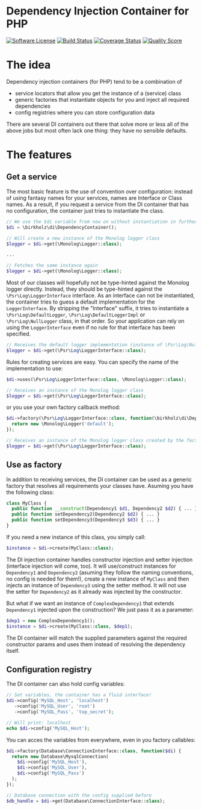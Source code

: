 Dependency Injection Container for PHP
======================================

[![Software License](https://img.shields.io/badge/license-MIT-brightgreen.svg?style=flat-square)](LICENSE)
[![Build Status](https://img.shields.io/travis/dennisbirkholz/di/master.svg?style=flat-square)](https://travis-ci.org/dennisbirkholz/di)
[![Coverage Status](https://img.shields.io/scrutinizer/coverage/g/dennisbirkholz/di.svg?style=flat-square)](https://scrutinizer-ci.com/g/dennisbirkholz/di/code-structure)
[![Quality Score](https://img.shields.io/scrutinizer/g/dennisbirkholz/di.svg?style=flat-square)](https://scrutinizer-ci.com/g/dennisbirkholz/di)

The idea
========

Dependency injection containers (for PHP) tend to be a combination of
- service locators that allow you get the instance of a (service) class
- generic factories that instantiate objects for you and inject all required dependencies
- config registries where you can store configuration data

There are several DI containers out there that solve more or less all of the above jobs but most often lack one thing: they have no sensible defaults.

The features
============

Get a service
-------------
The most basic feature is the use of convention over configuration:
instead of using fantasy names for your services, names are Interface or Class names.
As a result, if you request a service from the DI container that has no configuration, the container just tries to instantiate the class.

```php
// We use the $di variable from now on without instantiation in further examples
$di = \birkholz\di\DependencyContainer();

// Will create a new instance of the Monolog logger class
$logger = $di->get(\Monolog\Logger::class);

...

// Fetches the same instance again
$logger = $di->get(\Monolog\Logger::class);
```

Most of our classes will hopefully not be type-hinted against the Monolog logger directly.
Instead, they should be type-hinted against the ```\Psr\Log\LoggerInterface``` interface.
As an interface can not be instantiated, the container tries to guess a default implementation for the ```LoggerInterface```.
By stripping the "Interface" suffix, it tries to instantiate a ```\Psr\Log\DefaultLogger```, ```\Psr\Log\DefaultLoggerImpl``` or ```\Psr\Log\NullLogger``` class, in that order.
So your application can rely on using the ```LoggerInterface``` even if no rule for that interface has been specified.

```php
// Receives the default logger implementation (instance of \Psr\Log\NullLogger)
$logger = $di->get(\Psr\Log\LoggerInterface::class);
```

Rules for creating services are easy.
You can specify the name of the implementation to use:
```php
$di->uses(\Psr\Log\LoggerInterface::class, \Monolog\Logger::class);

// Receives an instance of the Monolog logger class
$logger = $di->get(\Psr\Log\LoggerInterface::class);
```

or you use your own factory callback method:
```php
$di->factory(\Psr\Log\LoggerInterface::class, function(\birkholz\di\DependencyContainer $di, $param1 = null) {
  return new \Monolog\Logger('default');
});

// Receives an instance of the Monolog logger class created by the factory method
$logger = $di->get(\Psr\Log\LoggerInterface::class);
```

Use as factory
--------------

In addition to receiving services, the DI container can be used as a generic factory that resolves all requirements your classes have.
Asuming you have the following class:

```php
class MyClass {
  public function __construct(Dependency1 $d1, Dependency2 $d2) { ... }
  public function setDependency2(Dependency2 $d2) { ... }
  public function setDependency3(Dependency3 $d3) { ... }
}
```

If you need a new instance of this class, you simply call:
```php
$instance = $di->create(MyClass::class);
```

The DI injection container handles constructor injection and setter injection (interface injection will come, too).
It will use/construct instances for ```Dependency1``` and ```Dependency2``` (asuming they follow the naming conventions, no config is needed for them!),
create a new instance of ```MyClass``` and then injects an instance of ```Dependency3``` using the setter method.
It will not use the setter for ```Dependency2``` as it already was injected by the constructor.

But what if we want an instance of ```ComplexDependency1``` that extends ```Dependency1``` injected upon the construction?
We just pass it as a parameter:
```php
$dep1 = new ComplexDependency1();
$instance = $di->create(MyClass::class, $dep1);
```

The DI container will match the supplied parameters against the required constructor params and uses them instead of resolving the dependency itself.

Configuration registry
----------------------

The DI container can also hold config variables:

```php
// Set variables, the container has a fluid interface!
$di->config('MySQL_Host', 'localhost')
   ->config('MySQL_User', 'root')
   ->config('MySQL_Pass', 'top_secret');

// Will print: localhost
echo $di->config('MySQL_Host');
```

You can acces the variables from everywhere, even in you factory callables:
```php
$di->factory(Database\ConnectionInterface::class, function($di) {
  return new Database\MysqlConnection(
    $di->config('MySQL_Host'),
    $di->config('MySQL_User'),
    $di->config('MySQL_Pass')
  );
});

// Database connection with the config supplied before
$db_handle = $di->get(Database\ConnectionInterface::class);
```
